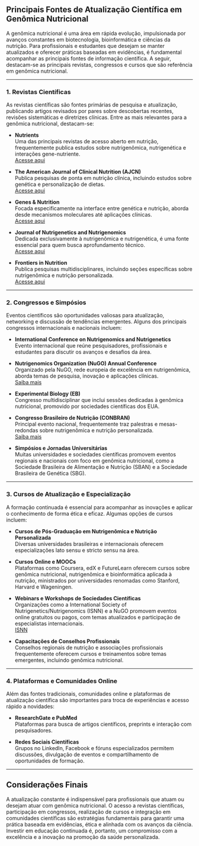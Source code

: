 
## Principais Fontes de Atualização Científica em Genômica Nutricional

A genômica nutricional é uma área em rápida evolução, impulsionada por avanços constantes em biotecnologia, bioinformática e ciências da nutrição. Para profissionais e estudantes que desejam se manter atualizados e oferecer práticas baseadas em evidências, é fundamental acompanhar as principais fontes de informação científica. A seguir, destacam-se as principais revistas, congressos e cursos que são referência em genômica nutricional.

---

### 1. Revistas Científicas

As revistas científicas são fontes primárias de pesquisa e atualização, publicando artigos revisados por pares sobre descobertas recentes, revisões sistemáticas e diretrizes clínicas. Entre as mais relevantes para a genômica nutricional, destacam-se:

- **Nutrients**  
  Uma das principais revistas de acesso aberto em nutrição, frequentemente publica estudos sobre nutrigenômica, nutrigenética e interações gene-nutriente.  
  [Acesse aqui](https://www.mdpi.com/journal/nutrients)

- **The American Journal of Clinical Nutrition (AJCN)**  
  Publica pesquisas de ponta em nutrição clínica, incluindo estudos sobre genética e personalização de dietas.  
  [Acesse aqui](https://academic.oup.com/ajcn)

- **Genes & Nutrition**  
  Focada especificamente na interface entre genética e nutrição, aborda desde mecanismos moleculares até aplicações clínicas.  
  [Acesse aqui](https://link.springer.com/journal/12263)

- **Journal of Nutrigenetics and Nutrigenomics**  
  Dedicada exclusivamente à nutrigenômica e nutrigenética, é uma fonte essencial para quem busca aprofundamento técnico.  
  [Acesse aqui](https://www.karger.com/Journal/Home/224153)

- **Frontiers in Nutrition**  
  Publica pesquisas multidisciplinares, incluindo seções específicas sobre nutrigenômica e nutrição personalizada.  
  [Acesse aqui](https://www.frontiersin.org/journals/nutrition)

---

### 2. Congressos e Simpósios

Eventos científicos são oportunidades valiosas para atualização, networking e discussão de tendências emergentes. Alguns dos principais congressos internacionais e nacionais incluem:

- **International Conference on Nutrigenomics and Nutrigenetics**  
  Evento internacional que reúne pesquisadores, profissionais e estudantes para discutir os avanços e desafios da área.

- **Nutrigenomics Organization (NuGO) Annual Conference**  
  Organizado pela NuGO, rede europeia de excelência em nutrigenômica, aborda temas de pesquisa, inovação e aplicações clínicas.  
  [Saiba mais](https://www.nugo.org/)

- **Experimental Biology (EB)**  
  Congresso multidisciplinar que inclui sessões dedicadas à genômica nutricional, promovido por sociedades científicas dos EUA.

- **Congresso Brasileiro de Nutrição (CONBRAN)**  
  Principal evento nacional, frequentemente traz palestras e mesas-redondas sobre nutrigenômica e nutrição personalizada.  
  [Saiba mais](https://conbran.com.br/)

- **Simpósios e Jornadas Universitárias**  
  Muitas universidades e sociedades científicas promovem eventos regionais e nacionais com foco em genômica nutricional, como a Sociedade Brasileira de Alimentação e Nutrição (SBAN) e a Sociedade Brasileira de Genética (SBG).

---

### 3. Cursos de Atualização e Especialização

A formação continuada é essencial para acompanhar as inovações e aplicar o conhecimento de forma ética e eficaz. Algumas opções de cursos incluem:

- **Cursos de Pós-Graduação em Nutrigenômica e Nutrição Personalizada**  
  Diversas universidades brasileiras e internacionais oferecem especializações lato sensu e stricto sensu na área.

- **Cursos Online e MOOCs**  
  Plataformas como Coursera, edX e FutureLearn oferecem cursos sobre genômica nutricional, nutrigenômica e bioinformática aplicada à nutrição, ministrados por universidades renomadas como Stanford, Harvard e Wageningen.

- **Webinars e Workshops de Sociedades Científicas**  
  Organizações como a International Society of Nutrigenetics/Nutrigenomics (ISNN) e a NuGO promovem eventos online gratuitos ou pagos, com temas atualizados e participação de especialistas internacionais.  
  [ISNN](https://www.nutrigenomics.net/)

- **Capacitações de Conselhos Profissionais**  
  Conselhos regionais de nutrição e associações profissionais frequentemente oferecem cursos e treinamentos sobre temas emergentes, incluindo genômica nutricional.

---

### 4. Plataformas e Comunidades Online

Além das fontes tradicionais, comunidades online e plataformas de atualização científica são importantes para troca de experiências e acesso rápido a novidades:

- **ResearchGate e PubMed**  
  Plataformas para busca de artigos científicos, preprints e interação com pesquisadores.

- **Redes Sociais Científicas**  
  Grupos no LinkedIn, Facebook e fóruns especializados permitem discussões, divulgação de eventos e compartilhamento de oportunidades de formação.

---

## Considerações Finais

A atualização constante é indispensável para profissionais que atuam ou desejam atuar com genômica nutricional. O acesso a revistas científicas, participação em congressos, realização de cursos e integração em comunidades científicas são estratégias fundamentais para garantir uma prática baseada em evidências, ética e alinhada com os avanços da ciência. Investir em educação continuada é, portanto, um compromisso com a excelência e a inovação na promoção da saúde personalizada.
```
